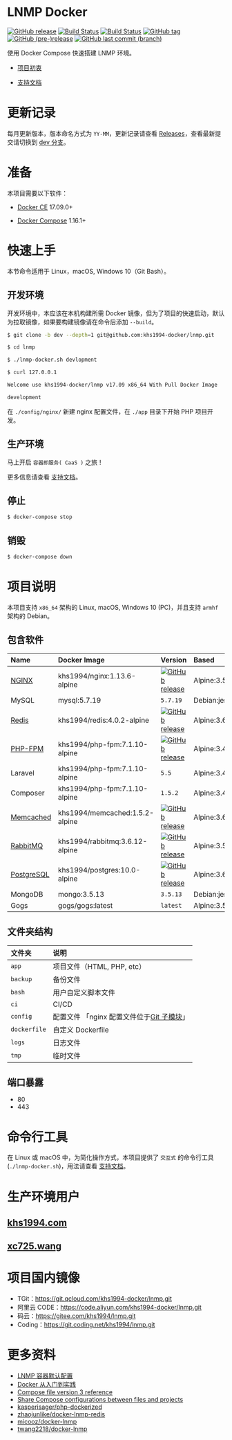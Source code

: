 # LNMP Docker

[![GitHub release](https://img.shields.io/github/release/khs1994-docker/lnmp.svg)](https://github.com/khs1994-docker/lnmp/releases) [![Build Status](https://travis-ci.org/khs1994-docker/lnmp.svg?branch=master)](https://travis-ci.org/khs1994-docker/lnmp) [![Build Status](https://travis-ci.org/khs1994-docker/lnmp.svg?branch=dev)](https://travis-ci.org/khs1994-docker/lnmp) [![GitHub tag](https://img.shields.io/github/tag/khs1994-docker/lnmp.svg)](https://github.com/khs1994-docker/lnmp/releases) [![GitHub (pre-)release](https://img.shields.io/github/release/khs1994-docker/lnmp/all.svg)](https://github.com/khs1994-docker/lnmp/releases) [![GitHub last commit (branch)](https://img.shields.io/github/last-commit/khs1994-docker/lnmp/dev.svg)](https://github.com/khs1994-docker/lnmp/tree/dev)

使用 Docker Compose 快速搭建 LNMP 环境。

* [项目初衷](docs/why.md)

* [支持文档](docs)

# 更新记录

每月更新版本，版本命名方式为 `YY-MM`，更新记录请查看 [Releases](https://github.com/khs1994-docker/lnmp/releases)，查看最新提交请切换到 [dev 分支](https://github.com/khs1994-docker/lnmp/tree/dev)。

# 准备

本项目需要以下软件：

* [Docker CE](https://github.com/docker/docker-ce) 17.09.0+

* [Docker Compose](https://github.com/docker/compose) 1.16.1+

# 快速上手

本节命令适用于 Linux，macOS, Windows 10（Git Bash）。

## 开发环境

开发环境中，本应该在本机构建所需 Docker 镜像，但为了项目的快速启动，默认为拉取镜像，如果要构建镜像请在命令后添加 `--build`。

```bash
$ git clone -b dev --depth=1 git@github.com:khs1994-docker/lnmp.git

$ cd lnmp

$ ./lnmp-docker.sh devlopment

$ curl 127.0.0.1

Welcome use khs1994-docker/lnmp v17.09 x86_64 With Pull Docker Image

development

```

在 `./config/nginx/` 新建 nginx 配置文件，在 `./app` 目录下开始 PHP 项目开发。

## 生产环境

马上开启 `容器即服务( CaaS )` 之旅！

更多信息请查看 [支持文档](docs/production.md)。

## 停止

```bash
$ docker-compose stop
```

## 销毁

```bash
$ docker-compose down
```

# 项目说明

本项目支持 `x86_64` 架构的 Linux, macOS, Windows 10 (PC)，并且支持 `armhf` 架构的 Debian。

## 包含软件

|Name|Docker Image|Version|Based|
|:-- |:--         |:--    |:--  |
|[NGINX](https://github.com/khs1994-docker/nginx)         |khs1994/nginx:1.13.6-alpine    |[![GitHub release](https://img.shields.io/github/release/khs1994-docker/nginx.svg)](https://github.com/khs1994-docker/nginx/releases) |Alpine:3.5|
|MySQL                                                    |mysql:5.7.19                   |`5.7.19` |Debian:jessie|
|[Redis](https://github.com/khs1994-docker/redis)         |khs1994/redis:4.0.2-alpine     |[![GitHub release](https://img.shields.io/github/release/khs1994-docker/redis.svg)](https://github.com/khs1994-docker/redis/releases)   |Alpine:3.6|
|[PHP-FPM](https://github.com/khs1994-docker/php-fpm)     |khs1994/php-fpm:7.1.10-alpine  |[![GitHub release](https://img.shields.io/github/release/khs1994-docker/php-fpm.svg)](https://github.com/khs1994-docker/php-fpm/releases)  |Alpine:3.4|
|Laravel                                                  |khs1994/php-fpm:7.1.10-alpine  |`5.5`    |Alpine:3.4|
|Composer                                                 |khs1994/php-fpm:7.1.10-alpine  |`1.5.2`  |Alpine:3.4|
|[Memcached](https://github.com/khs1994-docker/memcached) |khs1994/memcached:1.5.2-alpine |[![GitHub release](https://img.shields.io/github/release/khs1994-docker/memcached.svg)](https://github.com/khs1994-docker/memcached/releases)   |Alpine:3.6|
|[RabbitMQ](https://github.com/khs1994-docker/rabbitmq)   |khs1994/rabbitmq:3.6.12-alpine |[![GitHub release](https://img.shields.io/github/release/khs1994-docker/rabbitmq.svg)](https://github.com/khs1994-docker/rabbitmq/releases)  |Alpine:3.5|
|[PostgreSQL](https://github.com/khs1994-docker/postgres) |khs1994/postgres:10.0-alpine   |[![GitHub release](https://img.shields.io/github/release/khs1994-docker/postgres.svg)](https://github.com/khs1994-docker/postgres/releases)    |Alpine:3.6|
|MongoDB                                                  |mongo:3.5.13                   |`3.5.13`|Debian:jessie|
|Gogs                                                     |gogs/gogs:latest               |`latest` |Alpine:3.5|

## 文件夹结构

|文件夹|说明|
|:--|:--|
|`app`         |项目文件（HTML, PHP, etc）|
|`backup`      |备份文件|
|`bash`        |用户自定义脚本文件|
|`ci`          |CI/CD|
|`config`      |配置文件 「nginx 配置文件位于[Git 子模块](https://git-scm.com/book/zh/v1/Git-%E5%B7%A5%E5%85%B7-%E5%AD%90%E6%A8%A1%E5%9D%97)」|               
|`dockerfile`  |自定义 Dockerfile|
|`logs`        |日志文件|
|`tmp`         |临时文件|

## 端口暴露

* 80
* 443

# 命令行工具

在 Linux 或 macOS 中，为简化操作方式，本项目提供了 `交互式` 的命令行工具(`./lnmp-docker.sh`)，用法请查看 [支持文档](docs/cli.md)。

# 生产环境用户

## [khs1994.com](//khs1994.com)

## [xc725.wang](//xc725.wang)

# 项目国内镜像

* TGit：https://git.qcloud.com/khs1994-docker/lnmp.git
* 阿里云 CODE：https://code.aliyun.com/khs1994-docker/lnmp.git
* 码云：https://gitee.com/khs1994/lnmp.git
* Coding：https://git.coding.net/khs1994/lnmp.git

# 更多资料

* [LNMP 容器默认配置](https://github.com/khs1994-docker/lnmp-default-config)
* [Docker 从入门到实践](https://github.com/yeasy/docker_practice)
* [Compose file version 3 reference](https://docs.docker.com/compose/compose-file/)
* [Share Compose configurations between files and projects](https://docs.docker.com/compose/extends/)
* [kasperisager/php-dockerized](https://github.com/kasperisager/php-dockerized)
* [zhaojunlike/docker-lnmp-redis](https://github.com/zhaojunlike/docker-lnmp-redis)
* [micooz/docker-lnmp](https://github.com/micooz/docker-lnmp)
* [twang2218/docker-lnmp](https://github.com/twang2218/docker-lnmp)
